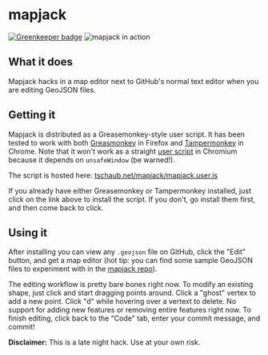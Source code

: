 # mapjack

[![Greenkeeper badge](https://badges.greenkeeper.io/tschaub/mapjack.svg)](https://greenkeeper.io/)
![mapjack in action](action.gif)

## What it does

Mapjack hacks in a map editor next to GitHub's normal text editor when you are editing GeoJSON files.

## Getting it

Mapjack is distributed as a Greasemonkey-style user script.  It has been tested to work with both [Greasmonkey](https://addons.mozilla.org/en-US/firefox/addon/greasemonkey/) in Firefox and [Tampermonkey](https://chrome.google.com/webstore/detail/dhdgffkkebhmkfjojejmpbldmpobfkfo) in Chrome.  Note that it won't work as a straight [user script](http://www.chromium.org/developers/design-documents/user-scripts) in Chromium because it depends on `unsafeWindow` (be warned!).

The script is hosted here: [tschaub.net/mapjack/mapjack.user.js](http://tschaub.net/mapjack/mapjack.user.js)

If you already have either Greasemonkey or Tampermonkey installed, just click on the link above to install the script.  If you don't, go install them first, and then come back to click.

## Using it

After installing you can view any `.geojson` file on GitHub, click the "Edit" button, and get a map editor (hot tip: you can find some sample GeoJSON files to experiment with in the [mapjack repo](https://github.com/tschaub/mapjack/tree/master/data)).

The editing workflow is pretty bare bones right now.  To modify an existing shape, just click and start dragging points around.  Click a "ghost" vertex to add a new point.  Click "d" while hovering over a vertext to delete.  No support for adding new features or removing entire features right now.  To finish editing, click back to the "Code" tab, enter your commit message, and commit!

**Disclaimer:** This is a late night hack.  Use at your own risk.
